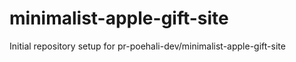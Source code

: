 # minimalist-apple-gift-site

Initial repository setup for pr-poehali-dev/minimalist-apple-gift-site